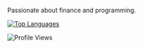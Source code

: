 
Passionate about finance and programming. 


[![Top Languages](https://github-readme-stats.vercel.app/api/top-langs/?username=alex-damjanovic&layout=compact)](https://github.com/alex-damjanovic)

![Profile Views](https://komarev.com/ghpvc/?username=alex-damjanovic)

